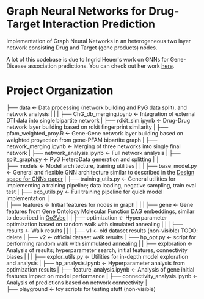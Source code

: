 # Graph Neural Networks for Drug-Target Interaction Prediction
Implementation of Graph Neural Networks in an heterogeneous two layer network consisting Drug and Target (gene products) nodes.

A lot of this codebase is due to Ingrid Heuer's work on GNNs for Gene-Disease association predictions. You can check out her work [here](https://github.com/ingridheuer/gcnn_gdas).


# Project Organization 

├── data                              <- Data processing (network building and PyG data split), and network analysis
|    |
|    ├── ChG_db_merging.ipynb         <- Integration of external DTI data into single bipartite network
|    ├── rdkit_sim.ipynb              <- Drug-Drug network layer building based on rdkit fingerprint similarity
|    ├── pfam_weighted_proy.R         <- Gene-Gene network layer building based on weighted proyection from gene-PFAM bipartite graph
|    ├── network_merging.ipynb        <- Merging of three networks into single final network
|    ├── network_analysis.ipynb       <- Full network analysis
|    ├── split_graph.py               <- PyG HeteroData generation and splitting
|
│       
├── models                            <- Model architecture, training utilities
|    |
|    ├── base_model.py                <- General and flexible GNN architecture similar to described in the [Design space for GNNs paper](https://arxiv.org/abs/2011.08843)
|    ├── training_utils.py            <- General utilities for implementing a training pipeline; data loading, negative sampling, train eval test
|    ├── exp_utils.py                 <- Full training pipeline for quick model implementation
│       
|
├── features                          <- Initial features for nodes in graph
|    |
|    ├── gene                         <- Gene features from Gene Ontology Molecular Function DAG embeddings, similar to described in [Go2Vec](https://bmcgenomics.biomedcentral.com/articles/10.1186/s12864-019-6272-2)
|
|
├── optimization                      <- Hyperparameter optimization based on random walk with simulated annealing
|    |
|    ├── results                      <- Walk results
|          |
|          ├── v1                     <- old dataset results (non-visible) TODO: delete
|          ├── v2                     <- official dataset walk results
|          ├── hp_opt.py              <- script for performing random walk with simmulated annealing 
|
|
├── exploration                       <- Analysis of results; hyperparameter search, initial features, connectivity biases
|    |
|    ├── explor_utils.py              <- Utilities for in-depth model exploration and analysis
|    ├── hp_analysis.ipynb            <- Hyperparameter analysis from optimization results
|    ├── feature_analysis.ipynb       <- Analysis of gene initial features impact on model performance
|    ├── connectivity_analysis.ipynb  <- Analysis of predictions based on network connectivity
│        
├── playground                        <- toy scripts for testing stuff (non-visible)       
